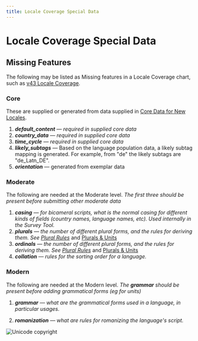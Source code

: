 ```yaml
---
title: Locale Coverage Special Data
---
```


# Locale Coverage Special Data

## Missing Features

The following may be listed as Missing features in a Locale Coverage chart, such as [v43 Locale Coverage](https://unicode-org.github.io/cldr-staging/charts/43/supplemental/locale_coverage.html).

### Core

These are supplied or generated from data supplied in [Core Data for New Locales](https://cldr.unicode.org/index/cldr-spec/core-data-for-new-locales).

1.  ***default\_content** — required in supplied core data*
2.  ***country\_data** — required in supplied core data* 
3.  ***time\_cycle** — required in supplied core data* 
4.  ***likely\_subtags*** — Based on the language population data, a likely subtag mapping is generated. For example, from "de" the likely subtags are "de\_Latn\_DE". 
5.  ***orientation*** — generated from exemplar data

### Moderate

The following are needed at the Moderate level. *The first three should be present before submitting other moderate data*

1.  ***casing** — for bicameral scripts, what is the normal casing for different kinds of fields (country names, language names, etc). Used internally in the Survey Tool.*
2.  ***plurals** — the number of different plural forms, and the rules for deriving them. See [Plural Rules](https://cldr.unicode.org/index/cldr-spec/plural-rules)* and [Plurals & Units](https://cldr.unicode.org/translation/getting-started/plurals)  
3.  ***ordinals** — the number of different plural forms, and the rules for deriving them. See [Plural Rules](https://cldr.unicode.org/index/cldr-spec/plural-rules)* and [Plurals & Units](https://cldr.unicode.org/translation/getting-started/plurals)  
4.  ***collation** — rules for the sorting order for a language.*
    
### Modern

The following are needed at the Modern level. *The **grammar** should be present before adding grammatical forms (eg for units)*

1. ***grammar** — what are the grammatical forms used in a language, in particular usages.*
    
2. ***romanization** — what are rules for romanizing the language's script.*

![Unicode copyright](https://www.unicode.org/img/hb_notice.gif)
